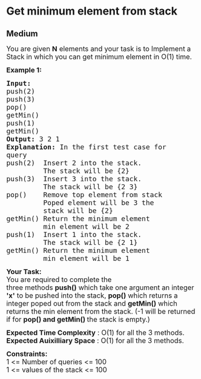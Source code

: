 # Get minimum element from stack
## Medium
<div class="problems_problem_content__Xm_eO"><p><span style="font-size:18px">You are given <strong>N</strong>&nbsp;elements&nbsp;and your task is to Implement a Stack in which you can get minimum element in O(1) time.</span></p>

<p><span style="font-size:18px"><strong>Example 1:</strong></span></p>

<pre><span style="font-size:18px"><strong>Input:
</strong>push(2)
push(3)
pop()
getMin()
push(1)
getMin()<strong>
Output: </strong>3 2 1<strong>
Explanation: </strong>In the first test case for
query&nbsp;
push(2)&nbsp; Insert 2 into the stack.
&nbsp;        The stack&nbsp;will be {2}
push(3)&nbsp; Insert 3 into the stack.
&nbsp;        The stack&nbsp;will be {2 3}
pop()    Remove top element from stack 
&nbsp;        Poped element will be 3&nbsp;the
&nbsp;        stack will be {2}
getMin() Return the minimum element
&nbsp;        min element will be 2&nbsp;
push(1)  Insert 1 into the stack.
         The stack&nbsp;will be {2 1}
getMin() Return the minimum element
&nbsp;        min element will be 1</span>
</pre>

<p><span style="font-size:18px"><strong>Your Task:</strong><br>
You are required to complete the three&nbsp;methods&nbsp;<strong>push()</strong>&nbsp;which take one argument an integer <strong>'x'</strong>&nbsp;to be pushed into the stack,&nbsp;<strong>pop()</strong>&nbsp;which returns a integer&nbsp;poped out from the stack and <strong>getMin()</strong> which returns the min element from the stack. (-1 will be returned if for&nbsp;<strong>pop() and getMin()&nbsp;</strong>the stack is empty.)</span></p>

<p><span style="font-size:18px"><strong>Expected Time Complexity</strong> : O(1) for all the 3 methods.<br>
<strong>Expected Auixilliary Space</strong> : O(1) for all the 3 methods.</span></p>

<p><span style="font-size:18px"><strong>Constraints:</strong><br>
1 &lt;= Number of queries&nbsp;&lt;= 100<br>
1 &lt;= values of the stack&nbsp;&lt;= 100</span></p>
</div>